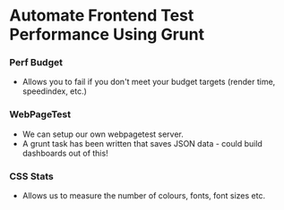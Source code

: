# Automate Frontend Test Performance Using Grunt
### Perf Budget
* Allows you to fail if you don't meet your budget targets (render time, speedindex, etc.)

### WebPageTest
* We can setup our own webpagetest server.
* A grunt task has been written that saves JSON data - could build dashboards out of this!

### CSS Stats
* Allows us to measure the number of colours, fonts, font sizes etc.
